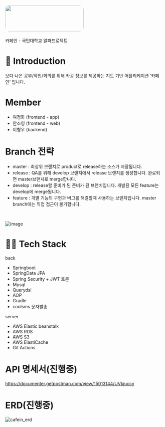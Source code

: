 # <img src="https://s3.us-west-2.amazonaws.com/secure.notion-static.com/19bb7e70-533f-4a65-bd9a-774c2a1c883e/%EC%B9%B4%ED%8E%98%EC%9D%B8_%EB%A1%9C%EA%B3%A0_Main_Color.svg?X-Amz-Algorithm=AWS4-HMAC-SHA256&X-Amz-Content-Sha256=UNSIGNED-PAYLOAD&X-Amz-Credential=AKIAT73L2G45EIPT3X45%2F20220908%2Fus-west-2%2Fs3%2Faws4_request&X-Amz-Date=20220908T093626Z&X-Amz-Expires=86400&X-Amz-Signature=ec0a858c9daf521260f3cd055a923fddcb881704cfc1bc72ef36f29be32d1fda&X-Amz-SignedHeaders=host&response-content-disposition=filename%20%3D%22%25EC%25B9%25B4%25ED%258E%2598%25EC%259D%25B8_%25EB%25A1%259C%25EA%25B3%25A0_Main%2520Color.svg%22&x-id=GetObject" style="display: inline-block; overflow: hidden; border-radius: 13px; width: 250px; height: 83px;">
카페인 - 국민대학교 알파프로젝트

# 📌 Introduction
보다 나은 공부/작업/회의를 위해 카공 정보를 제공하는 지도 기반 어플리케이션 ‘카페인’ 입니다.

# Member
- 여정화 (frontend - app)
- 안소영 (frontend - web)
- 이형우 (backend)

# Branch 전략
 - master : 최상위 브랜치로 product로 release하는 소스가 저장됩니다.
 - release : QA를 위해 develop 브랜치에서 release 브랜치를 생성합니다. 완료되면 master브랜치로 merge합니다.
 - develop : release할 준비가 된 준비가 된 브랜치입니다. 개발된 모든 feature는 develop에 merge됩니다.
 - feature : 개별 기능의 구현과 버그를 해결할때 사용하는 브랜치입니다. master branch에는 직접 접근이 불가합니다.
 
 <br/>
 
 ![image](https://user-images.githubusercontent.com/69441691/152711253-348c902b-2058-4b5b-93cf-59eb8d92823f.png)

# 👨‍💻 Tech Stack
back 
- Springboot
- SpringData JPA
- Spring Security + JWT 토큰
- Mysql
- Querydsl
- AOP
- Gradle
- coolsms 문자발송

server 
- AWS Elastic beanstalk
- AWS RDS
- AWS S3
- AWS ElastiCache
- Git Actions

# API 명세서(진행중)
https://documenter.getpostman.com/view/15013144/UVkjuccy

# ERD(진행중)
![cafein_erd](https://user-images.githubusercontent.com/77663506/189089305-b7233671-ec8c-4724-869a-8b953a1d01a1.png)
